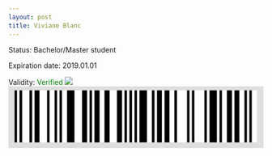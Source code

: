 ```yaml
---
layout: post
title: Viviane Blanc
---
```


Status: Bachelor/Master student

Expiration date: 2019.01.01

Validity: <font color="green"> Verified</font> 
![](/members/img/Viviane_Blanc.png)
![](/members/img/bar.png)
